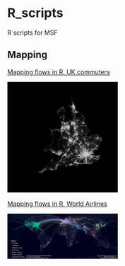# R_scripts
R scripts for MSF

## Mapping
[Mapping flows in R, UK commuters](https://github.com/MSF-UK/R_scripts/blob/master/mapping/map_flow)

<img src="https://github.com/MSF-UK/R_scripts/blob/master/mapping/map_flow.jpg" width="250">

[Mapping flows in R, World Airlines](https://github.com/MSF-UK/R_scripts/blob/master/mapping/map_flow_air)

<img src="https://github.com/MSF-UK/R_scripts/blob/master/mapping/map_flow_air.jpg" width="250">

